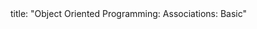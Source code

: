 <frontmatter>
title: "Object Oriented Programming: Associations: Basic"
</frontmatter>

<include src="navbar.md" boilerplate />

<include src="unit-inPage-asFlat.md" boilerplate />